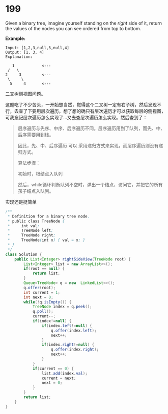 # 199

Given a binary tree, imagine yourself standing on the *right* side of it, return the values of the nodes you can see ordered from top to bottom.

**Example:**

```
Input: [1,2,3,null,5,null,4]
Output: [1, 3, 4]
Explanation:

   1            <---
 /   \
2     3         <---
 \     \
  5     4       <---
```

二叉树侧视图问题。

​	这题吃了不少苦头，一开始想当然，觉得这个二叉树一定有右子树，然后发现不行，去查了下要用层次遍历，想了想的确只有层次遍历才可以获取每层的侧视图，可我忘记层次遍历怎么实现了...又去查层次遍历怎么实现。然后查到了：

>层序遍历与先序、中序、后序遍历不同。层序遍历用到了队列，而先、中、后序需要用到栈。
>
>因此，先、中、后序遍历 可以 采用递归方式来实现，而层序遍历则没有递归方式。
>
>算法步骤：
>
>初始时，根结点入队列
>
>然后，while循环判断队列不空时，弹出一个结点，访问它，并把它的所有孩子结点入队列。

实现还是挺简单

```java
/**
 * Definition for a binary tree node.
 * public class TreeNode {
 *     int val;
 *     TreeNode left;
 *     TreeNode right;
 *     TreeNode(int x) { val = x; }
 * }
 */
class Solution {
    public List<Integer> rightSideView(TreeNode root) {
        List<Integer> list = new ArrayList<>();
		if(root == null) {
			return list;
		}
		Queue<TreeNode> q = new  LinkedList<>();
		q.offer(root);
		int current = 1;
		int next = 0;
		while(!q.isEmpty()) {
			TreeNode index = q.peek();
			q.poll();
			current--;
			if(index!=null) {
				if(index.left!=null) {
					q.offer(index.left);
					next++;
				}
				if(index.right!=null) {
					q.offer(index.right);
					next++;
				}
			}
			if(current == 0) {
				list.add(index.val);
				current = next;
				next = 0;
			}
		}
		return list;
    }
}
```
